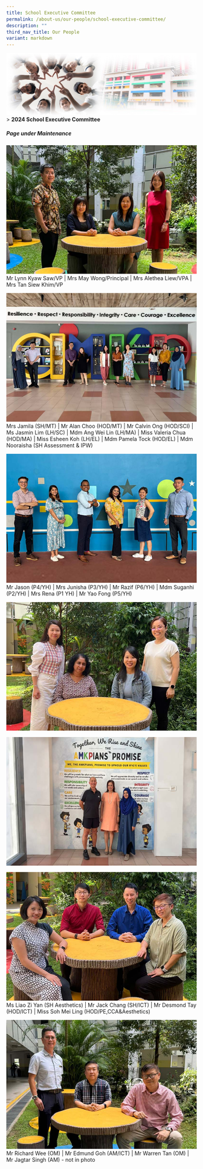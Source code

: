 ```yaml
---
title: School Executive Committee
permalink: /about-us/our-people/school-executive-committee/
description: ""
third_nav_title: Our People
variant: markdown
---
```

![Sub-banner](/images/sub%20banner.jpg)
&gt; **2024 School Executive Committee**

##### **Page under Maintenance**
![School Leaders](/images/About%20Us/EXCO/SLs.jpg)
Mr Lynn Kyaw Saw/VP | Mrs May Wong/Principal | Mrs Alethea Liew/VPA | Mrs Tan Siew Khim/VP

![IP Heads](/images/About%20Us/EXCO/IP_Heads.jpg)
Mrs Jamila (SH/MT) | Mr Alan Choo (HOD/MT) | Mr Calvin Ong (HOD/SCI) | Ms Jasmin Lim (LH/SC) | Mdm Ang Wei Lin (LH/MA) | Miss Valeria Chua (HOD/MA) | Miss Esheen Koh (LH/EL) | Mdm Pamela Tock (HOD/EL) | Mdm Nooraisha (SH Assessment & IPW)

![Year Head](/images/About%20Us/EXCO/YH.jpg)
Mr Jason (P4/YH) | Mrs Junisha (P3/YH) | Mr Razif (P6/YH) | Mdm Suganhi (P2/YH) | Mrs Rena (P1 YH) | Mr Yao Fong (P5/YH)

![](/images/About%20Us/EXCO/SSD.jpg)

![](/images/About%20Us/EXCO/Student_Management.jpg)

![](/images/About%20Us/EXCO/PAM.jpg)
Ms Liao Zi Yan (SH Aesthetics) | Mr Jack Chang (SH/ICT) | Mr Desmond Tay (HOD/ICT) | Miss Soh Mei Ling (HOD/PE,CCA&Aesthetics)

![](/images/About%20Us/EXCO/admin_ops.jpg)
Mr Richard Wee (OM) | Mr Edmund Goh (AM/ICT) | Mr Warren Tan (OM) | Mr Jagtar Singh (AM) - not in photo
